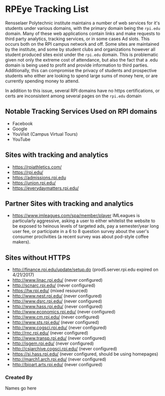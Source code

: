 # RPEye Tracking List

Rensselaer Polytechnic institute maintains a number of web services for it's students under various domains, with the primary domain being the `rpi.edu` domain. Many of these web applications contain links and make requests to third party analytics, tracking services, or in some cases Ad slots. This occurs both on the RPI campus network and off. Some sites are maintained by the institute, and some by student clubs and organizations however all student produced sites exist under the `rpi.edu` domain. This is problematic given not only the extreme cost of attendance, but also the fact that a .edu domain is being used to profit and provide information to third parties. Additionally, this can compromise the privacy of students and prospective students who either are looking to spend large sums of money here, or are currently spending money to attend.

In addition to this issue, several RPI domains have no https certifications, or certs are inconsistent among several pages on the `rpi.edu` domain

## Notable Tracking Services Used on RPI domains

- Facebook
- Google
- YouVisit (Campus Virtual Tours)
- YouTube

## Sites with tracking and analytics

- https://rpiathletics.com/
- https://rpi.edu/
- https://admissions.rpi.edu
- https://union.rpi.edu/
- https://everydaymatters.rpi.edu/

## Partner Sites with tracking and analytics

- https://www.imleagues.com/spa/member/player
IMLeagues is particularly aggressive, asking a user to either whitelist the website to be exposed to heinous levels of targeted ads, pay a semester/year long user fee, or participate in a 6 to 8 question survey about the user's consumer proclivities (a recent survey was about pod-style coffee makers).

## Sites without HTTPS

- http://finance.rpi.edu/update/setup.do (prod5.server.rpi.edu expired on 4/21/2017)
- http://www.linac.rpi.edu/ (never configured)
- http://scnarc.rpi.edu/ (never configured)
- https://tw.rpi.edu/ (mixed resourced)
- http://www.nest.rpi.edu/ (never configured)
- http://www.dsrc.rpi.edu/ (never configured)
- http://www.hass.rpi.edu/ (never configured)
- http://www.economics.rpi.edu/ (never configured)
- http://www.cm.rpi.edu/ (never configured)
- http://www.sts.rpi.edu/ (never configured)
- http://www.cogsci.rpi.edu/ (never configured)
- http://rnc.rpi.edu/ (never configured)
- http://www.transp.rpi.edu/ (never configured)
- http://isgem.rpi.edu/ (never configured)
- http://csjarchive.cogsci.rpi.edu/ (never configured)
- https://si.hass.rpi.edu/ (never configured, should be using homepages)
- http://march1.arch.rpi.edu/ (never configured)
- http://bioart.arts.rpi.edu/ (never configured)

### Created By

Names go here
